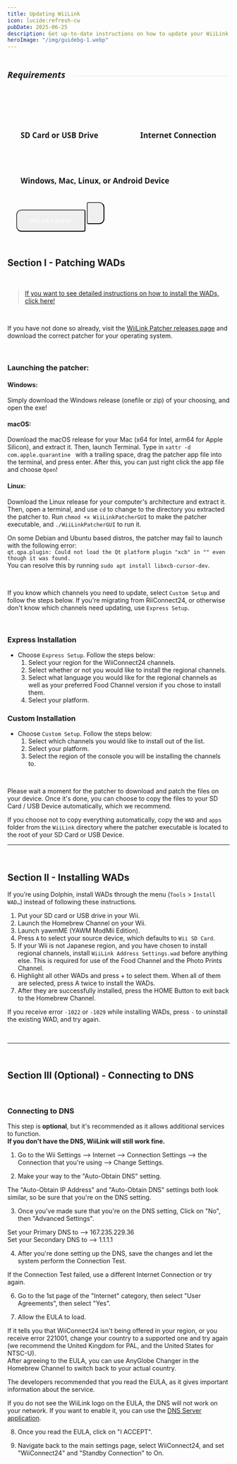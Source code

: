 ```yaml
---
title: Updating WiiLink
icon: lucide:refresh-cw
pubDate: 2025-06-25
description: Get up-to-date instructions on how to update your WiiLink channels!
heroImage: "/img/guidebg-1.webp"
---
```


<div style="display: flex; gap:8px; align-items: center;">
  <h5 style="font-family: system-ui; font-size:20px;">Requirements</h5>
  <hr style="flex-grow: 1; border: none; opacity:0.1; border-top: 2px solid var(--color); margin-left: 10px">
</div>
<div style="display:flex; gap:13px; margin-top:10px;background-color:var(--bg-color-tertiary); border:2px solid var(--border-color); align-items:center; justify-content:space-between; padding:35px 20px 30px 20px; border-radius:12px; flex-wrap:wrap; position:relative;"><h4 style="font-size:17px; font-family:system-ui; padding:10px; border:0px solid #00000060; border-radius:8px;"><span class="sd-card"></span> SD Card or USB Drive</h4> <h4 style="font-size:17px; font-family:system-ui; padding:10px; border:0px solid #00000060; border-radius:8px;"><span class="globe"></span> Internet Connection</h4> <h4 style="font-size:17px; font-family:system-ui; padding:10px; border:0px solid #00000060; border-radius:8px;"><span class="monitor"></span> Windows, Mac, Linux, or Android Device</h4><div style="height:40px; border-radius:8px;  position:relative;">
<a href="https://github.com/WiiLink24/WiiLink-Patcher-GUI/releases"><button type="button" style="height:50px; padding-left:28px; padding-right:28px; border-radius:12px 4px 4px 12px; color:white !important; transform:translate(0, -8px); font-family:system-ui;" class="btn1 btn btn-success"><span class="download"></span> WiiLink Patcher</button></a>
<a href="https://github.com/hwalker56/WiiLinkPatcherAndroid#getting-started"><button type="button" style="height:50px; padding-left:18px; padding-right:18px; border-radius:4px 12px 12px 4px; color:white !important; transform:translate(0, -8px); font-family:system-ui;" class="btn1 btn btn-success"><span class="android"></span></button></a>
</div></div>
</br>

## Section I - Patching WADs

</br>

> [If you want to see detailed instructions on how to install the WADs, click here!](#section-ii---installing-wads)

</br>

If you have not done so already, visit the [WiiLink Patcher releases page](https://github.com/WiiLink24/WiiLink-Patcher-GUI/releases) and download the correct patcher for your operating system.

</br>

### Launching the patcher:

#### Windows:
Simply download the Windows release (onefile or zip) of your choosing, and open the exe!

#### macOS:
Download the macOS release for your Mac (x64 for Intel, arm64 for Apple Silicon), and extract it. Then, launch Terminal. Type in `xattr -d com.apple.quarantine ` with a trailing space, drag the patcher app file into the terminal, and press enter. After this, you can just right click the app file and choose `Open`!

#### Linux:
Download the Linux release for your computer's architecture and extract it. Then, open a terminal, and use `cd` to change to the directory you extracted the patcher to. Run `chmod +x WiiLinkPatcherGUI` to make the patcher executable, and `./WiiLinkPatcherGUI` to run it.

<l class= "notice info">On some Debian and Ubuntu based distros, the patcher may fail to launch with the following error: </br>
`qt.qpa.plugin: Could not load the Qt platform plugin "xcb" in "" even though it was found.` </br>
You can resolve this by running `sudo apt install libxcb-cursor-dev`.</l>

</br>

If you know which channels you need to update, select `Custom Setup` and follow the steps below. If you're migrating from RiiConnect24, or otherwise don't know which channels need updating, use `Express Setup`.

</br>

### Express Installation
   - Choose `Express Setup`. Follow the steps below:
     1. Select your region for the WiiConnect24 channels.
     2. Select whether or not you would like to install the regional channels.
     3. Select what language you would like for the regional channels as well as your preferred Food Channel version if you chose to install them.
     4. Select your platform.

### Custom Installation
   - Choose `Custom Setup`. Follow the steps below:
     1. Select which channels you would like to install out of the list.
     2. Select your platform.
     3. Select the region of the console you will be installing the channels to.

</br>

Please wait a moment for the patcher to download and patch the files on your device. Once it's done, you can choose to copy the files to your SD Card / USB Device automatically, which we recommend.

If you choose not to copy everything automatically, copy the `WAD` and `apps` folder from the `WiiLink` directory where the patcher executable is located to the root of your SD Card or USB Device.

<hr style="border-top:2px solid var(--border-color);">
</br>

## Section II - Installing WADs

<l class="notice info smallwidth">If you’re using Dolphin, install WADs through the menu (`Tools` > `Install WAD…`) instead of following these instructions.</l>

1. Put your SD card or USB drive in your Wii.
2. Launch the Homebrew Channel on your Wii.
3. Launch yawmME (YAWM ModMii Edition).
4. Press `A` to select your source device, which defaults to `Wii SD Card`.
5. If your Wii is not Japanese region, and you have chosen to install regional channels, install `WiiLink Address Settings.wad` before anything else. This is required for use of the Food Channel and the Photo Prints Channel.
6. Highlight all other WADs and press + to select them. When all of them are selected, press A twice to install the WADs.
7. After they are successfully installed, press the HOME Button to exit back to the Homebrew Channel.

<l class="notice warn smallwidth">If you receive error `-1022` or `-1029` while installing WADs, press `-` to uninstall the existing WAD, and try again.</l>

</br>
<hr style="border-top:2px solid var(--border-color);">
</br>

## Section III (Optional) - Connecting to DNS

</br>

### Connecting to DNS

<l class="notice info smallwidth">This step is <b>optional</b>, but it's recommended as it allows additional services to function.
</br>
<b>If you don't have the DNS, WiiLink will still work fine.</b></l>

1. Go to the Wii Settings --> Internet --> Connection Settings --> the Connection that you're using --> Change Settings.

2. Make your way to the "Auto-Obtain DNS" setting.

<l class="notice info smallwidth">The "Auto-Obtain IP Address" and "Auto-Obtain DNS" settings both look similar, so be sure that you're on the DNS setting.</l>

3. Once you've made sure that you're on the DNS setting, Click on "No", then "Advanced Settings".

Set your Primary DNS to --> 167.235.229.36<br>
Set your Secondary DNS to --> 1.1.1.1

4. After you're done setting up the DNS, save the changes and let the system perform the Connection Test.

<l class="notice generic smallwidth">If the Connection Test failed, use a different Internet Connection or try again.</l>

6. Go to the 1st page of the "Internet" category, then select "User Agreements", then select "Yes".

7. Allow the EULA to load.

<l class="notice info smallwidth">If it tells you that WiiConnect24 isn't being offered in your region, or you receive error 221001, change your country to a supported one and try again (we recommend the United Kingdom for PAL, and the United States for NTSC-U).
</br>
After agreeing to the EULA, you can use AnyGlobe Changer in the Homebrew Channel to switch back to your actual country.</l>

The developers recommended that you read the EULA, as it gives important information about the service.

<l class="notice warn smallwidth">If you do not see the WiiLink logo on the EULA, the DNS will not work on your network. If you want to enable it, you can use the <a href="https://github.com/WiiLink24/DNS-Server">DNS Server application</a>.</l>

8. Once you read the EULA, click on "I ACCEPT".

9. Navigate back to the main settings page, select WiiConnect24, and set "WiiConnect24" and "Standby Connection" to On.
